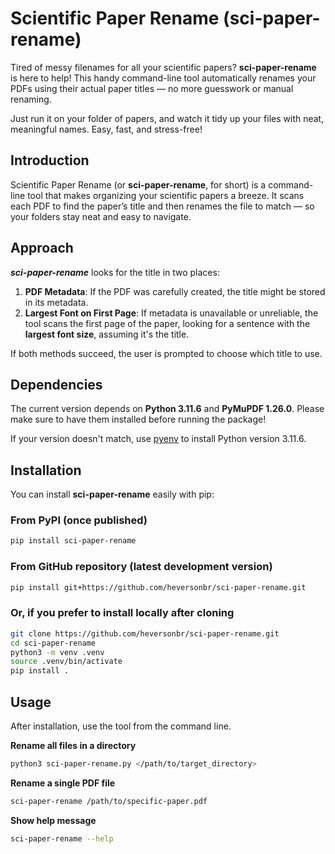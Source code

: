 # Scientific Paper Rename (sci-paper-rename)

Tired of messy filenames for all your scientific papers? **sci-paper-rename** is here to help! This handy command-line tool automatically renames your PDFs using their actual paper titles — no more guesswork or manual renaming.

Just run it on your folder of papers, and watch it tidy up your files with neat, meaningful names. Easy, fast, and stress-free!


## Introduction

Scientific Paper Rename (or **sci-paper-rename**, for short) is a command-line tool that makes organizing your scientific papers a breeze. It scans each PDF to find the paper’s title and then renames the file to match — so your folders stay neat and easy to navigate.

## Approach

**_sci-paper-rename_** looks for the title in two places:

1. **PDF Metadata**: If the PDF was carefully created, the title might be stored in its metadata.
2. **Largest Font on First Page**: If metadata is unavailable or unreliable, the tool scans the first page of the paper, looking for a sentence with the **largest font size**, assuming it's the title.

If both methods succeed, the user is prompted to choose which title to use.

## Dependencies

The current version depends on **Python 3.11.6** and **PyMuPDF 1.26.0**. 
Please make sure to have them installed before running the package!

If your version doesn't match, use [pyenv](https://github.com/pyenv/pyenv) to install Python version 3.11.6.

## Installation

You can install **sci-paper-rename** easily with pip:

### From PyPI (once published)

```bash
pip install sci-paper-rename
```

### From GitHub repository (latest development version)

```bash
pip install git+https://github.com/heversonbr/sci-paper-rename.git
```

### Or, if you prefer to install locally after cloning

```bash
git clone https://github.com/heversonbr/sci-paper-rename.git
cd sci-paper-rename
python3 -m venv .venv
source .venv/bin/activate
pip install .
```

## Usage

After installation, use the tool from the command line.


**Rename all files in a directory**

```bash
python3 sci-paper-rename.py </path/to/target_directory>
```

**Rename a single PDF file**

```bash
sci-paper-rename /path/to/specific-paper.pdf
```

**Show help message**

```bash
sci-paper-rename --help
```